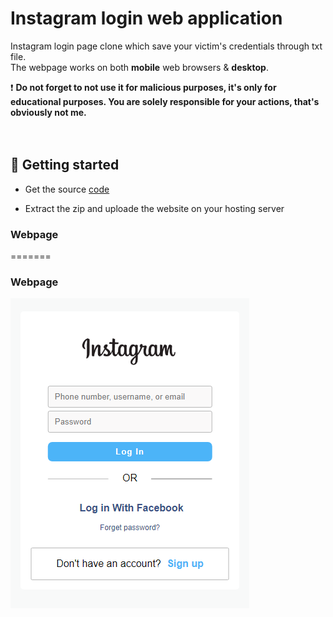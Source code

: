 # Instagram login web application
Instagram login page clone which save your victim's credentials through txt file.</br>
The webpage works on both **mobile** web browsers & **desktop**.<br/>


❗ **Do not forget to not use it for malicious purposes, it's only for educational purposes.
You are solely responsible for your actions, that's obviously not me.**<br/>
</br>
</br>

## 🚀 Getting started

* Get the source [code](https://github.com/vexsx/instagram-phishing)

* Extract the zip and uploade the website on your hosting server


### Webpage
=======
### Webpage 

![Webpage](static/images/webpage-preview.png)



